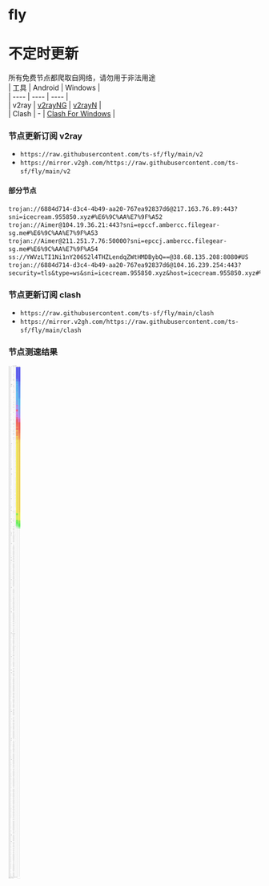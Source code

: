 # fly
# 不定时更新
所有免费节点都爬取自网络，请勿用于非法用途  
|  工具  | Android  | Windows  |  
|  ----  | ----   | ----  |  
| v2ray  | [v2rayNG](https://github.com/2dust/v2rayNG/releases) | [v2rayN](https://github.com/2dust/v2rayN/releases) |  
| Clash  | - | [Clash For Windows](https://github.com/2dust/clashN/releases) | 
  
### 节点更新订阅  v2ray
- `https://raw.githubusercontent.com/ts-sf/fly/main/v2`  
- `https://mirror.v2gh.com/https://raw.githubusercontent.com/ts-sf/fly/main/v2`  

#### 部分节点  
``` 
trojan://6884d714-d3c4-4b49-aa20-767ea92837d6@217.163.76.89:443?sni=icecream.955850.xyz#%E6%9C%AA%E7%9F%A52
trojan://Aimer@104.19.36.21:443?sni=epccf.ambercc.filegear-sg.me#%E6%9C%AA%E7%9F%A53
trojan://Aimer@211.251.7.76:50000?sni=epccj.ambercc.filegear-sg.me#%E6%9C%AA%E7%9F%A54
ss://YWVzLTI1Ni1nY206S2l4THZLendqZWtHMDBybQ==@38.68.135.208:8080#US
trojan://6884d714-d3c4-4b49-aa20-767ea92837d6@104.16.239.254:443?security=tls&type=ws&sni=icecream.955850.xyz&host=icecream.955850.xyz#%E6%9C%AA%E7%9F%A55
```
### 节点更新订阅  clash
- `https://raw.githubusercontent.com/ts-sf/fly/main/clash`  
- `https://mirror.v2gh.com/https://raw.githubusercontent.com/ts-sf/fly/main/clash`  

### 节点测速结果
![image](traffic.png)
